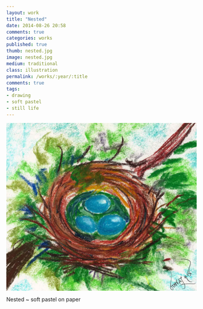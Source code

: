 ```yaml
---
layout: work
title: "Nested"
date: 2014-08-26 20:58
comments: true
categories: works
published: true
thumb: nested.jpg
image: nested.jpg
medium: traditional
class: illustration
permalink: /works/:year/:title
comments: true
tags:
- drawing
- soft pastel
- still life
---
```

<img src="/images/works/nested.jpg" align="middle"/>

Nested ~ soft pastel on paper